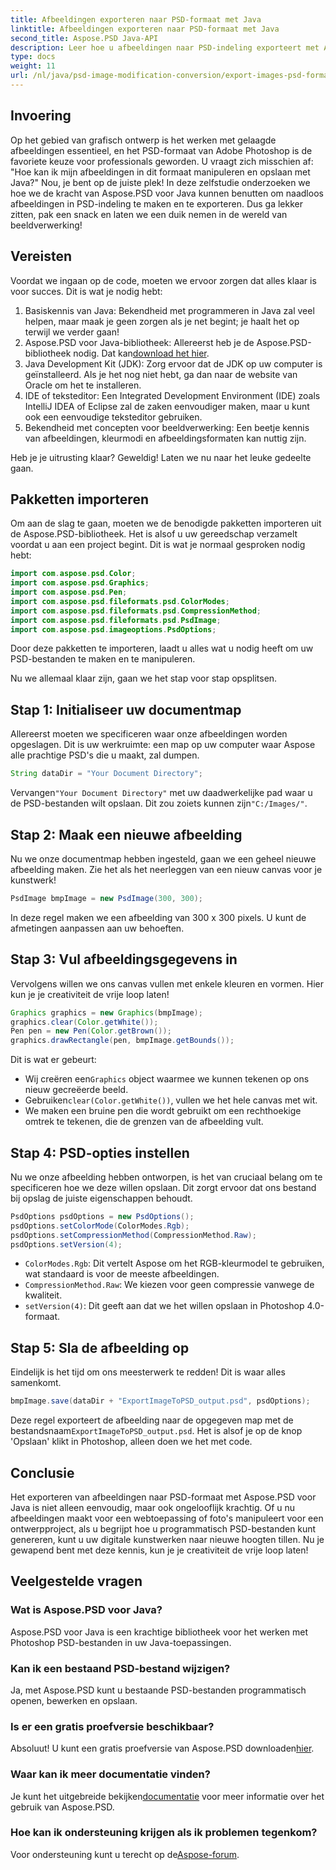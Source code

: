 ```yaml
---
title: Afbeeldingen exporteren naar PSD-formaat met Java
linktitle: Afbeeldingen exporteren naar PSD-formaat met Java
second_title: Aspose.PSD Java-API
description: Leer hoe u afbeeldingen naar PSD-indeling exporteert met Aspose.PSD voor Java in een eenvoudige stapsgewijze handleiding. Perfect voor ontwikkelaars en grafisch ontwerpers.
type: docs
weight: 11
url: /nl/java/psd-image-modification-conversion/export-images-psd-format/
---
```

## Invoering

Op het gebied van grafisch ontwerp is het werken met gelaagde afbeeldingen essentieel, en het PSD-formaat van Adobe Photoshop is de favoriete keuze voor professionals geworden. U vraagt zich misschien af: "Hoe kan ik mijn afbeeldingen in dit formaat manipuleren en opslaan met Java?" Nou, je bent op de juiste plek! In deze zelfstudie onderzoeken we hoe we de kracht van Aspose.PSD voor Java kunnen benutten om naadloos afbeeldingen in PSD-indeling te maken en te exporteren. Dus ga lekker zitten, pak een snack en laten we een duik nemen in de wereld van beeldverwerking!

## Vereisten

Voordat we ingaan op de code, moeten we ervoor zorgen dat alles klaar is voor succes. Dit is wat je nodig hebt:

1. Basiskennis van Java: Bekendheid met programmeren in Java zal veel helpen, maar maak je geen zorgen als je net begint; je haalt het op terwijl we verder gaan!
2.  Aspose.PSD voor Java-bibliotheek: Allereerst heb je de Aspose.PSD-bibliotheek nodig. Dat kan[download het hier](https://releases.aspose.com/psd/java/).
3. Java Development Kit (JDK): Zorg ervoor dat de JDK op uw computer is geïnstalleerd. Als je het nog niet hebt, ga dan naar de website van Oracle om het te installeren.
4. IDE of teksteditor: Een Integrated Development Environment (IDE) zoals IntelliJ IDEA of Eclipse zal de zaken eenvoudiger maken, maar u kunt ook een eenvoudige teksteditor gebruiken.
5. Bekendheid met concepten voor beeldverwerking: Een beetje kennis van afbeeldingen, kleurmodi en afbeeldingsformaten kan nuttig zijn.

Heb je je uitrusting klaar? Geweldig! Laten we nu naar het leuke gedeelte gaan.

## Pakketten importeren

Om aan de slag te gaan, moeten we de benodigde pakketten importeren uit de Aspose.PSD-bibliotheek. Het is alsof u uw gereedschap verzamelt voordat u aan een project begint. Dit is wat je normaal gesproken nodig hebt:

```java
import com.aspose.psd.Color;
import com.aspose.psd.Graphics;
import com.aspose.psd.Pen;
import com.aspose.psd.fileformats.psd.ColorModes;
import com.aspose.psd.fileformats.psd.CompressionMethod;
import com.aspose.psd.fileformats.psd.PsdImage;
import com.aspose.psd.imageoptions.PsdOptions;
```

Door deze pakketten te importeren, laadt u alles wat u nodig heeft om uw PSD-bestanden te maken en te manipuleren.

Nu we allemaal klaar zijn, gaan we het stap voor stap opsplitsen. 

## Stap 1: Initialiseer uw documentmap

Allereerst moeten we specificeren waar onze afbeeldingen worden opgeslagen. Dit is uw werkruimte: een map op uw computer waar Aspose alle prachtige PSD's die u maakt, zal dumpen.

```java
String dataDir = "Your Document Directory";
```
 Vervangen`"Your Document Directory"` met uw daadwerkelijke pad waar u de PSD-bestanden wilt opslaan. Dit zou zoiets kunnen zijn`"C:/Images/"`. 

## Stap 2: Maak een nieuwe afbeelding

Nu we onze documentmap hebben ingesteld, gaan we een geheel nieuwe afbeelding maken. Zie het als het neerleggen van een nieuw canvas voor je kunstwerk!

```java
PsdImage bmpImage = new PsdImage(300, 300);
```
In deze regel maken we een afbeelding van 300 x 300 pixels. U kunt de afmetingen aanpassen aan uw behoeften. 

## Stap 3: Vul afbeeldingsgegevens in

Vervolgens willen we ons canvas vullen met enkele kleuren en vormen. Hier kun je je creativiteit de vrije loop laten!

```java
Graphics graphics = new Graphics(bmpImage);
graphics.clear(Color.getWhite());
Pen pen = new Pen(Color.getBrown());
graphics.drawRectangle(pen, bmpImage.getBounds());
```
Dit is wat er gebeurt:
-  Wij creëren een`Graphics` object waarmee we kunnen tekenen op ons nieuw gecreëerde beeld.
-  Gebruiken`clear(Color.getWhite())`, vullen we het hele canvas met wit.
- We maken een bruine pen die wordt gebruikt om een rechthoekige omtrek te tekenen, die de grenzen van de afbeelding vult.

## Stap 4: PSD-opties instellen

Nu we onze afbeelding hebben ontworpen, is het van cruciaal belang om te specificeren hoe we deze willen opslaan. Dit zorgt ervoor dat ons bestand bij opslag de juiste eigenschappen behoudt.

```java
PsdOptions psdOptions = new PsdOptions();
psdOptions.setColorMode(ColorModes.Rgb);
psdOptions.setCompressionMethod(CompressionMethod.Raw);
psdOptions.setVersion(4);
```
- `ColorModes.Rgb`: Dit vertelt Aspose om het RGB-kleurmodel te gebruiken, wat standaard is voor de meeste afbeeldingen.
- `CompressionMethod.Raw`: We kiezen voor geen compressie vanwege de kwaliteit.
- `setVersion(4)`: Dit geeft aan dat we het willen opslaan in Photoshop 4.0-formaat.

## Stap 5: Sla de afbeelding op

Eindelijk is het tijd om ons meesterwerk te redden! Dit is waar alles samenkomt. 

```java
bmpImage.save(dataDir + "ExportImageToPSD_output.psd", psdOptions);
```
 Deze regel exporteert de afbeelding naar de opgegeven map met de bestandsnaam`ExportImageToPSD_output.psd`. Het is alsof je op de knop 'Opslaan' klikt in Photoshop, alleen doen we het met code.

## Conclusie

Het exporteren van afbeeldingen naar PSD-formaat met Aspose.PSD voor Java is niet alleen eenvoudig, maar ook ongelooflijk krachtig. Of u nu afbeeldingen maakt voor een webtoepassing of foto's manipuleert voor een ontwerpproject, als u begrijpt hoe u programmatisch PSD-bestanden kunt genereren, kunt u uw digitale kunstwerken naar nieuwe hoogten tillen. Nu je gewapend bent met deze kennis, kun je je creativiteit de vrije loop laten!

## Veelgestelde vragen

### Wat is Aspose.PSD voor Java?
Aspose.PSD voor Java is een krachtige bibliotheek voor het werken met Photoshop PSD-bestanden in uw Java-toepassingen.

### Kan ik een bestaand PSD-bestand wijzigen?
Ja, met Aspose.PSD kunt u bestaande PSD-bestanden programmatisch openen, bewerken en opslaan.

### Is er een gratis proefversie beschikbaar?
 Absoluut! U kunt een gratis proefversie van Aspose.PSD downloaden[hier](https://releases.aspose.com/).

### Waar kan ik meer documentatie vinden?
 Je kunt het uitgebreide bekijken[documentatie](https://reference.aspose.com/psd/java/) voor meer informatie over het gebruik van Aspose.PSD.

### Hoe kan ik ondersteuning krijgen als ik problemen tegenkom?
 Voor ondersteuning kunt u terecht op de[Aspose-forum](https://forum.aspose.com/c/psd/34).